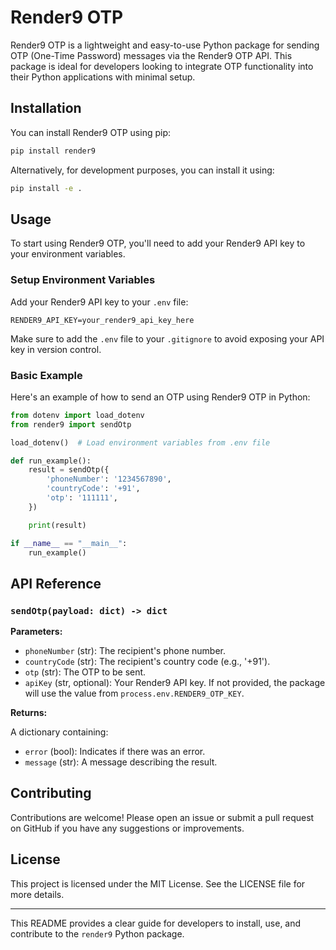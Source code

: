 # Render9 OTP

Render9 OTP is a lightweight and easy-to-use Python package for sending OTP (One-Time Password) messages via the Render9 OTP API. This package is ideal for developers looking to integrate OTP functionality into their Python applications with minimal setup.

## Installation

You can install Render9 OTP using pip:

```bash
pip install render9
```

Alternatively, for development purposes, you can install it using:

```bash
pip install -e .
```

## Usage

To start using Render9 OTP, you'll need to add your Render9 API key to your environment variables.

### Setup Environment Variables

Add your Render9 API key to your `.env` file:

```plaintext
RENDER9_API_KEY=your_render9_api_key_here
```

Make sure to add the `.env` file to your `.gitignore` to avoid exposing your API key in version control.

### Basic Example

Here's an example of how to send an OTP using Render9 OTP in Python:

```python
from dotenv import load_dotenv
from render9 import sendOtp

load_dotenv()  # Load environment variables from .env file

def run_example():
    result = sendOtp({
        'phoneNumber': '1234567890',
        'countryCode': '+91',
        'otp': '111111',
    })

    print(result)

if __name__ == "__main__":
    run_example()
```

## API Reference

### `sendOtp(payload: dict) -> dict`

**Parameters:**

- `phoneNumber` (str): The recipient's phone number.
- `countryCode` (str): The recipient's country code (e.g., '+91').
- `otp` (str): The OTP to be sent.
- `apiKey` (str, optional): Your Render9 API key. If not provided, the package will use the value from `process.env.RENDER9_OTP_KEY`.

**Returns:**

A dictionary containing:

- `error` (bool): Indicates if there was an error.
- `message` (str): A message describing the result.

## Contributing

Contributions are welcome! Please open an issue or submit a pull request on GitHub if you have any suggestions or improvements.

## License

This project is licensed under the MIT License. See the LICENSE file for more details.

---

This README provides a clear guide for developers to install, use, and contribute to the `render9` Python package.
